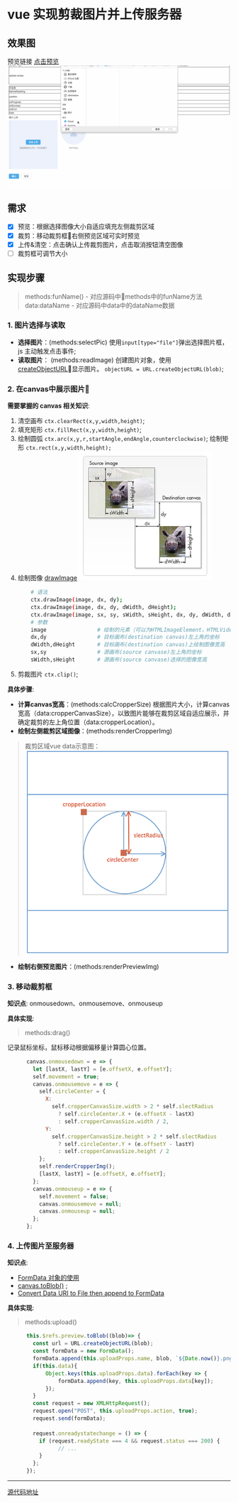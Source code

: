 # vue 实现剪裁图片并上传服务器

## 效果图

预览链接 [点击预览](https://phoebecodespace.github.io/emic-element/#/cropper)
![cropper](./cropper/result.gif)

## 需求

- [x] 预览：根据选择图像大小自适应填充左侧裁剪区域
- [x] 裁剪：移动裁剪框右侧预览区域可实时预览
- [x] 上传&清空：点击确认上传裁剪图片，点击取消按钮清空图像
- [ ] 裁剪框可调节大小

## 实现步骤

> methods:funName() -  对应源码中methods中的funName方法
> data:dataName     -  对应源码中data中的dataName数据

### 1. 图片选择与读取

- **选择图片**：(methods:selectPic)
    使用`input[type="file"]`弹出选择图片框，js 主动触发点击事件;
- **读取图片**： (methods:readImage)
    创建图片对象，使用[createObjectURL](https://developer.mozilla.org/zh-CN/docs/Web/API/URL/createObjectURL)显示图片。
    `objectURL = URL.createObjectURL(blob)`;

### 2. 在canvas中展示图片

**需要掌握的 canvas 相关知识**:

1. 清空画布 `ctx.clearRect(x,y,width,height)`;
2. 填充矩形 `ctx.fillRect(x,y,width,height)`;
3. 绘制圆弧 `ctx.arc(x,y,r,startAngle,endAngle,counterclockwise)`;
   绘制矩形 `ctx.rect(x,y,width,height);`
4. 绘制图像 [drawImage](https://developer.mozilla.org/zh-CN/docs/Web/API/CanvasRenderingContext2D/drawImage)
    ![drawImage](./cropper/Canvas_drawimage.jpg)
    ``` bash
        # 语法
        ctx.drawImage(image, dx, dy);
        ctx.drawImage(image, dx, dy, dWidth, dHeight);
        ctx.drawImage(image, sx, sy, sWidth, sHeight, dx, dy, dWidth, dHeight);
        # 参数
        image                # 绘制的元素（可以为HTMLImageElement，HTMLVideoElement，或者 HTMLCanvasElement。）
        dx,dy                # 目标画布(destination canvas)左上角的坐标
        dWidth,dHeight       # 目标画布(destination canvas)上绘制图像宽高
        sx,sy                # 源画布(source canvase)左上角的坐标
        sWidth,sHeight       # 源画布(source canvase)选择的图像宽高
    ```
5. 剪裁图片 `ctx.clip()`;

**具体步骤**:

- **计算canvas宽高**：(methods:calcCropperSize)
    根据图片大小，计算canvas宽高（data:cropperCanvasSize），以致图片能够在裁剪区域自适应展示，并确定裁剪的左上角位置（data:cropperLocation）。
- **绘制左侧裁剪区域图像**：(methods:renderCropperImg)

> 裁剪区域vue data示意图：
![vue data](./cropper/cropper-vue-data.png)

- **绘制右侧预览图片**：(methods:renderPreviewImg)

### 3. 移动裁剪框

**知识点**:
onmousedown、onmousemove、onmouseup

**具体实现**:
> methods:drag()

记录鼠标坐标，鼠标移动根据偏移量计算圆心位置。

``` js
      canvas.onmousedown = e => {
        let [lastX, lastY] = [e.offsetX, e.offsetY];
        self.movement = true;
        canvas.onmousemove = e => {
          self.circleCenter = {
            X:
              self.cropperCanvasSize.width > 2 * self.slectRadius
                ? self.circleCenter.X + (e.offsetX - lastX)
                : self.cropperCanvasSize.width / 2,
            Y:
              self.cropperCanvasSize.height > 2 * self.slectRadius
                ? self.circleCenter.Y + (e.offsetY - lastY)
                : self.cropperCanvasSize.height / 2
          };
          self.renderCropperImg();
          [lastX, lastY] = [e.offsetX, e.offsetY];
        };
        canvas.onmouseup = e => {
          self.movement = false;
          canvas.onmousemove = null;
          canvas.onmouseup = null;
        };
      };
```

### 4. 上传图片至服务器

**知识点**:

- [FormData 对象的使用](https://developer.mozilla.org/zh-CN/docs/Web/API/FormData/Using_FormData_Objects)
- [canvas.toBlob()](https://developer.mozilla.org/zh-CN/docs/Web/API/HTMLCanvasElement/toBlob) ;
- [Convert Data URI to File then append to FormData](https://stackoverflow.com/questions/4998908/convert-data-uri-to-file-then-append-to-formdata/11954337#11954337)

**具体实现**:

> methods:upload()

``` js
      this.$refs.preview.toBlob((blob)=> {
        const url = URL.createObjectURL(blob);
        const formData = new FormData();
        formData.append(this.uploadProps.name, blob, `${Date.now()}.png`);
        if(this.data){
            Object.keys(this.uploadProps.data).forEach(key => {
                formData.append(key, this.uploadProps.data[key]);
            });
        }
        const request = new XMLHttpRequest();
        request.open("POST", this.uploadProps.action, true);
        request.send(formData);

        request.onreadystatechange = () => {
          if (request.readyState === 4 && request.status === 200) {
                // ...
          }
        };
      });
```

<hr/>

[源代码地址](https://github.com/phoebeCodeSpace/emic-element/blob/master/src/components/cropper/Cropper.vue)
